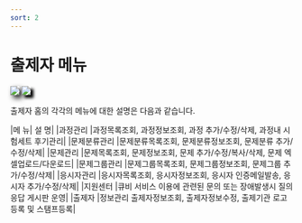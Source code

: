 ```yaml
---
sort: 2
---
```


# 출제자 메뉴
<img src="https://soystudy.github.io/img/main.png" style="box-shadow:5px 5px 10px;">
<img src="https://soystudy.github.io/img/main.png" style="box-shadow: 5px 5px 5px #000;">

출제자 홈의 각각의 메뉴에 대한 설명은 다음과 같습니다.

|메 뉴|	설 명|
|과정관리	|과정목록조회, 과정정보조회, 과정 추가/수정/삭제, 과정내 시험세트 후기관리|
|문제분류관리	|문제분류목록조회, 문제분류정보조회, 문제분류 추가/수정/삭제|
|문제관리	|문제목록조회, 문제정보조회, 문제 추가/수정/복사/삭제, 문제 엑셀업로드/다운로드|
|문제그룹관리	|문제그룹목록조회, 문제그룹정보조회, 문제그룹 추가/수정/삭제|
|응시자관리	|응시자목록조회, 응시자정보조회, 응시자 인증메일발송, 응시자 추가/수정/삭제|
|지원센터	|큐비 서비스 이용에 관련된 문의 또는 장애발생시 질의응답 게시판 운영|
|출제자 |정보관리	출제자정보조회, 출제자정보수정, 출제기관 로고등록 및 스탬프등록|



